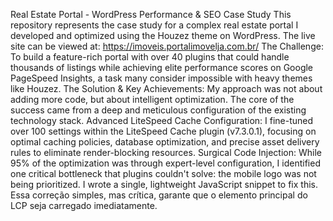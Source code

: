 Real Estate Portal - WordPress Performance & SEO Case Study
This repository represents the case study for a complex real estate portal I developed and optimized using the Houzez theme on WordPress. The live site can be viewed at: https://imoveis.portalimovelja.com.br/
The Challenge:
To build a feature-rich portal with over 40 plugins that could handle thousands of listings while achieving elite performance scores on Google PageSpeed Insights, a task many consider impossible with heavy themes like Houzez.
The Solution & Key Achievements:
My approach was not about adding more code, but about intelligent optimization. The core of the success came from a deep and meticulous configuration of the existing technology stack.
Advanced LiteSpeed Cache Configuration: I fine-tuned over 100 settings within the LiteSpeed Cache plugin (v7.3.0.1), focusing on optimal caching policies, database optimization, and precise asset delivery rules to eliminate render-blocking resources.
Surgical Code Injection: While 95% of the optimization was through expert-level configuration, I identified one critical bottleneck that plugins couldn't solve: the mobile logo was not being prioritized. I wrote a single, lightweight JavaScript snippet to fix this.
Essa correção simples, mas crítica, garante que o elemento principal do LCP seja carregado imediatamente.

